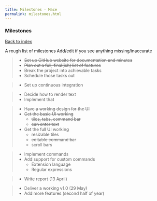 ```yaml
---
title: Milestones - Mace
permalink: milestones.html
---
```

### Milestones

[Back to index](index.md)

A rough list of milestones
Add/edit if you see anything missing/inaccurate

> * ~~Set up GitHub website for documentation and minutes~~
> * ~~Plan out a full, final(ish) list of features~~
> * Break the project into achievable tasks
> * Schedule those tasks out

> * Set up continuous integration

> * Decide how to render text
> * Implement that

> * ~~Have a working design for the UI~~
> * ~~Get the basic UI working~~
>   * ~~tiles, tabs, command bar~~
>   * ~~can enter text~~
> * Get the full UI working
>   * resizable tiles
>   * ~~editable command bar~~
>   * scroll bars

> * Implement commands
> * Add support for custom commands
>   * Extension language
>   * Regular expressions

> * Write report (13 April)

> * Deliver a working v1.0 (29 May)
> * Add more features (second half of year)
